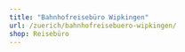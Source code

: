 ```yaml
---
title: "Bahnhofreisebüro Wipkingen"
url: /zuerich/bahnhofreisebuero-wipkingen/
shop: Reisebüro
---
```

